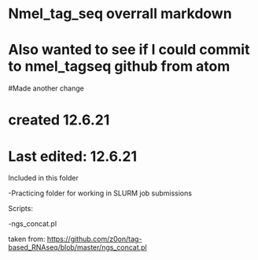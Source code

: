 # Nmel_tag_seq overrall markdown
# Also wanted to see if I could commit to nmel_tagseq github from atom
#Made another change
# created 12.6.21
# Last edited: 12.6.21

Included in this folder

-Practicing folder for working in SLURM job submissions

Scripts:

-ngs_concat.pl

taken from: https://github.com/z0on/tag-based_RNAseq/blob/master/ngs_concat.pl
